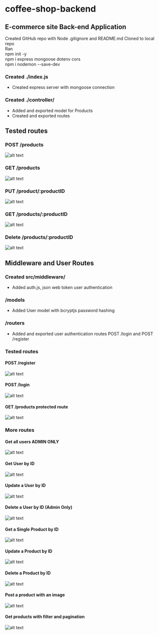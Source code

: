 # coffee-shop-backend

## E-commerce site Back-end Application

Created GitHub repo with Node .gitignore and README.md
Cloned to local repo  
Ran  
npm init -y  
npm i express mongoose dotenv cors  
npm i nodemon --save-dev

### Created ./index.js

- Created express server with mongoose connection

### Created ./controller/

- Added and exported model for Products
- Created and exported routes

## Tested routes

### POST /products

![alt text](</public/Screenshot 2024-06-17 222609.png>)

### GET /products

![alt text](</public/Screenshot 2024-06-17 222620.png>)

### PUT /product/:productID

![alt text](</public/Screenshot 2024-06-17 222816.png>)

### GET /products/:productID

![alt text](</public/Screenshot 2024-06-17 222839.png>)

### Delete /products/:productID

![alt text](</public/Screenshot 2024-06-17 222958.png>)

## Middleware and User Routes

### Created src/middleware/

- Added auth.js, json web token user authentication

### /models

- Added User model with bcryptjs password hashing

### /routers

- Added and exported user authentication routes POST /login and POST /register

### Tested routes

#### POST /register

![alt text](</public/Screenshot 2024-06-18 221725.png>)

#### POST /login

![alt text](</public/Screenshot 2024-06-18 222840.png>)

#### GET /products protected route

![alt text](</public/Screenshot 2024-06-18 222956.png>)

### More routes

#### Get all users ADMIN ONLY

![alt text](</public/Screenshot 2024-06-20 022802.png>)

#### Get User by ID

![alt text](</public/Screenshot 2024-06-20 023152.png>)

#### Update a User by ID

![alt text](</public/Screenshot 2024-06-20 023248.png>)

#### Delete a User by ID (Admin Only)

![alt text](</public/Screenshot 2024-06-20 023421.png>)

#### Get a Single Product by ID

![alt text](</public/Screenshot 2024-06-20 024446.png>)

#### Update a Product by ID

![alt text](</public/Screenshot 2024-06-20 024534.png>)

#### Delete a Product by ID

![alt text](</public/Screenshot 2024-06-20 024547.png>)

#### Post a product with an image

![alt text](<Screenshot 2024-06-20 234446.png>)

#### Get products with filter and pagination

![alt text](<Screenshot 2024-06-20 234550.png>)
